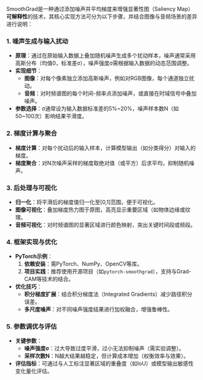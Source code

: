 SmoothGrad是一种通过添加噪声并平均梯度来增强显著性图（Saliency Map）**可解释性**的技术，其核心实现方法可分为以下步骤，并结合图像与音频场景的差异进行说明：

### **1. 噪声生成与输入扰动**

- **原理**：通过在原始输入数据上叠加随机噪声生成多个扰动样本，噪声通常采用高斯分布（均值0，标准差σ），噪声强度σ需根据输入数据的动态范围调整。
- **实现细节**：
    - **图像**：对每个像素独立添加高斯噪声，例如对RGB图像，每个通道独立扰动。
    - **音频**：对时频谱图的每个时间-频率点添加噪声，或直接在时域信号中叠加噪声。
- **参数选择**：σ通常设为输入数据标准差的5%~20%，噪声样本数N（如50~100次）影响结果平滑度。
### **2. 梯度计算与聚合**
- **梯度计算**：对每个扰动后的输入样本，计算模型输出（如分类得分）对输入的梯度。
- **梯度聚合**：对N次噪声采样的梯度取绝对值（或平方）后求平均，抑制随机噪声。
### **3. 后处理与可视化**
- **归一化**：将平滑后的梯度值归一化至[0,1]范围，便于可视化。
- **图像可视化**：叠加梯度热力图于原图，高亮显示重要区域（如物体边缘或纹理。
- **音频可视化**：对时频谱图的显著区域进行颜色映射，突出关键时间段或频段。
### **4. 框架实现与优化**
- **PyTorch示例**：
    1. **依赖安装**：需PyTorch、NumPy、OpenCV等库。  
    2. **项目实践**：推荐使用开源项目（如`pytorch-smoothgrad`），支持与Grad-CAM等技术的结合。
- **优化技巧**：
    - **积分梯度扩展**：结合积分梯度法（Integrated Gradients）减少路径积分误差。
    - **多尺度噪声**：对不同噪声强度结果进行加权融合，增强鲁棒性。
### **5. 参数调优与评估**
- **关键参数**：
    - **噪声强度σ**：过大导致过度平滑，过小无法抑制噪声（需实验调整）。
    - **采样次数N**：N越大结果越稳定，但计算成本增加（权衡效率与效果）。
- **评估指标**：可通过与人工标注显著区域的重叠度（如IoU）或模型输出敏感性变化量化评估。